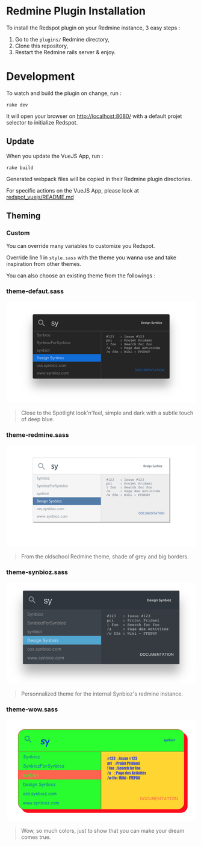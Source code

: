 # Redmine Plugin Installation

To install the Redspot plugin on your Redmine instance, 3 easy steps :

1. Go to the `plugins/` Redmine directory,
1. Clone this repository,
1. Restart the Redmine rails server & enjoy.

# Development

To watch and build the plugin on change, run :
```
rake dev
```
It will open your browser on [http://localhost:8080/](http://localhost:8080/)
with a default projet selector to initialize Redspot.

## Update

When you update the VueJS App, run :
```
rake build
```
Generated webpack files will be copied in their Redmine plugin directories.

For specific actions on the VueJS App, please look at
[redspot_vuejs/README.md](redspot_vuejs/README.md)

## Theming

### Custom

You can override many variables to customize you Redspot.

Override line 1 in `style.sass` with the theme you wanna use and take inspiration from other themes.

You can also choose an existing theme from the followings :

### theme-defaut.sass
![Theme default](doc_img/theme-default.png)
> Close to the Spotlight look'n'feel, simple and dark with a subtle touch of deep blue.

### theme-redmine.sass
![Theme Redmine](doc_img/theme-redmine.png)
> From the oldschool Redmine theme, shade of grey and big borders.

### theme-synbioz.sass
![Theme Synbioz](doc_img/theme-synbioz.png)
> Personnalized theme for the internal Synbioz's redmine instance.

### theme-wow.sass
![Theme wow](doc_img/theme-wow.png)
> Wow, so much colors, just to show that you can make your dream comes true.